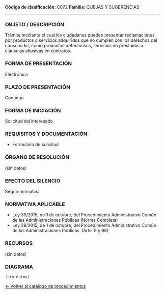 
**Código de clasificación:** C072
**Familia:** QUEJAS Y SUGERENCIAS

---

### OBJETO / DESCRIPCIÓN

Trámite mediante el cual los ciudadanos pueden presentar reclamaciones por productos o servicios adquiridos que no cumplen con los derechos del consumidor, como productos defectuosos, servicios no prestados o cláusulas abusivas en contratos.

### FORMA DE PRESENTACIÓN

Electrónica

### PLAZO DE PRESENTACIÓN

Continuo

### FORMA DE INICIACIÓN

Solicitud del interesado

### REQUISITOS Y DOCUMENTACIÓN

- Formulario de solicitud

### ÓRGANO DE RESOLUCIÓN

(sin datos)

### EFECTO DEL SILENCIO

Según normativa

### NORMATIVA APLICABLE

- Ley 39/2015, de 1 de octubre, del Procedimiento Administrativo Común de las Administraciones Públicas (Norma Completa)
- Ley 39/2015, de 1 de octubre, del Procedimiento Administrativo Común de las Administraciones Públicas. (Arts. 9 y 66)

### RECURSOS

(sin datos)

### DIAGRAMA

```mermaid
(sin datos)
```

[← Volver al catálogo de procedimientos](../buscador.md)